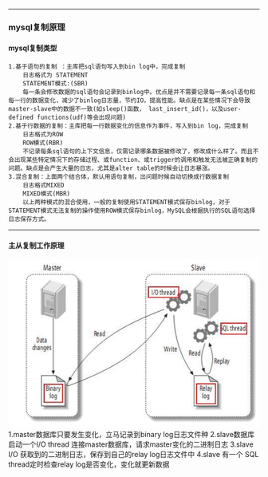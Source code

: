 




----

### mysql复制原理

#### mysql复制类型
    1.基于语句的复制 ：主库把sql语句写入到bin log中，完成复制 
        日志格式为 STATEMENT
        STATEMENT模式:(SBR)
        每一条会修改数据的sql语句会记录到binlog中。优点是并不需要记录每一条sql语句和每一行的数据变化，减少了binlog日志量，节约IO，提高性能。缺点是在某些情况下会导致master-slave中的数据不一致(如sleep()函数， last_insert_id()，以及user-defined functions(udf)等会出现问题)
    2.基于行数据的复制：主库把每一行数据变化的信息作为事件，写入到bin log，完成复制
        日志格式为ROW
        ROW模式(RBR)
        不记录每条sql语句的上下文信息，仅需记录哪条数据被修改了，修改成什么样了。而且不会出现某些特定情况下的存储过程、或function、或trigger的调用和触发无法被正确复制的问题。缺点是会产生大量的日志，尤其是alter table的时候会让日志暴涨。
    3.混合复制：上面两个结合体，默认用语句复制，出问题时候自动切换成行数据复制
        日志格式MIXED
        MIXED模式(MBR)
        以上两种模式的混合使用，一般的复制使用STATEMENT模式保存binlog，对于STATEMENT模式无法复制的操作使用ROW模式保存binlog，MySQL会根据执行的SQL语句选择日志保存方式。
---
#### 主从复制工作原理
![image-text](../../imgs/mysql主从复制原理.png)
    1.master数据库只要发生变化，立马记录到binary log日志文件种
    2.slave数据库启动一个I/O thread 连接master数据库，请求master变化的二进制日志
    3.slave I/O 获取到的二进制日志，保存到自己的relay log日志文件中
    4.slave 有一个 SQL thread定时检查relay log是否变化，变化就更新数据

